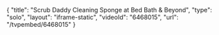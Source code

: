 {
    "title": "Scrub Daddy Cleaning Sponge at Bed Bath & Beyond",
    "type": "solo",
    "layout": "iframe-static",
    "videoId": "6468015",
    "url": "\/tvpembed\/6468015"
}